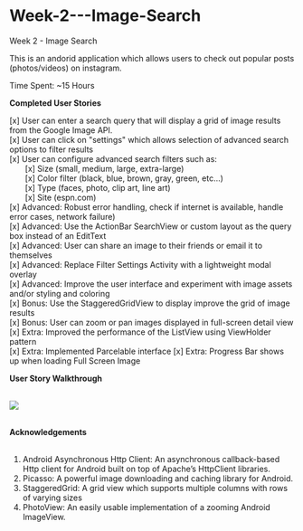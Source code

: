 # Week-2---Image-Search
Week 2 - Image Search


This is an andorid application which allows users to check out popular posts (photos/videos) on instagram.

Time Spent: ~15 Hours

<b>Completed User Stories</b>

[x] User can enter a search query that will display a grid of image results from the Google Image API.<br/>
[x] User can click on "settings" which allows selection of advanced search options to filter results<br/>
[x] User can configure advanced search filters such as:<br/>
     &nbsp;&nbsp;&nbsp;&nbsp;&nbsp;&nbsp; [x] Size (small, medium, large, extra-large)<br/>
     &nbsp;&nbsp;&nbsp;&nbsp;&nbsp;&nbsp; [x] Color filter (black, blue, brown, gray, green, etc...)<br/>
     &nbsp;&nbsp;&nbsp;&nbsp;&nbsp;&nbsp; [x] Type (faces, photo, clip art, line art)<br/>
     &nbsp;&nbsp;&nbsp;&nbsp;&nbsp;&nbsp; [x] Site (espn.com)<br/>
[x] Advanced: Robust error handling, check if internet is available, handle error cases, network failure)<br/>
[x] Advanced: Use the ActionBar SearchView or custom layout as the query box instead of an EditText<br/>
[x] Advanced: User can share an image to their friends or email it to themselves<br/>
[x] Advanced: Replace Filter Settings Activity with a lightweight modal overlay<br/>
[x] Advanced: Improve the user interface and experiment with image assets and/or styling and coloring<br/>
[x] Bonus: Use the StaggeredGridView to display improve the grid of image results<br/>
[x] Bonus: User can zoom or pan images displayed in full-screen detail view<br/>
[x] Extra: Improved the performance of the ListView using ViewHolder pattern<br/>
[x] Extra: Implemented Parcelable interface
[x] Extra: Progress Bar shows up when loading Full Screen Image

<b>User Story Walkthrough </b><br/><br/>

<img src=Image_Search_Walkthrough.gif></img>
<br/><br/>

<b>Acknowledgements</b><br/><br/>
1. Android Asynchronous Http Client: An asynchronous callback-based Http client for Android built on top of Apache’s HttpClient libraries. <br/>
2. Picasso: A powerful image downloading and caching library for Android.<br/>
3. StaggeredGrid: A grid view which supports multiple columns with rows of varying sizes<br/>
4. PhotoView: An easily usable implementation of a zooming Android ImageView.<br/>


